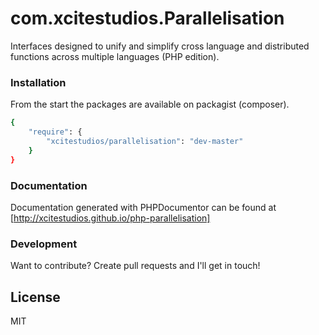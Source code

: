 # com.xcitestudios.Parallelisation

Interfaces designed to unify and simplify cross language and distributed functions across multiple languages (PHP edition).


### Installation

From the start the packages are available on packagist (composer).

```sh
{
    "require": {
	    "xcitestudios/parallelisation": "dev-master"
	}
}
```


### Documentation

Documentation generated with PHPDocumentor can be found at [http://xcitestudios.github.io/php-parallelisation]


### Development

Want to contribute? Create pull requests and I'll get in touch!

License
----

MIT
